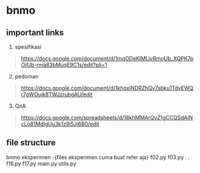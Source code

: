 # bnmo


## important links
1. spesifikasi
> https://docs.google.com/document/d/1mqODeKIMLjvRmoUb_XQPK7pOifJb-rma83bMuqE9C1s/edit?pli=1

2. pedoman
> https://docs.google.com/document/d/1khqxiNDRZhQy7sbku1TdyEWQr7gWOujk8TWJzrubgAU/edit

3. QnA
> https://docs.google.com/spreadsheets/d/18khMMArQvZ1gCCQSdAjNcLo81MdIgUu3k1z9i5Jj6B0/edit


## file structure
bnmo
eksperimen
-{files eksperimen cuma buat refer aja}
f02.py
f03.py
.
.
f16.py
f17.py
main.py
utils.py
